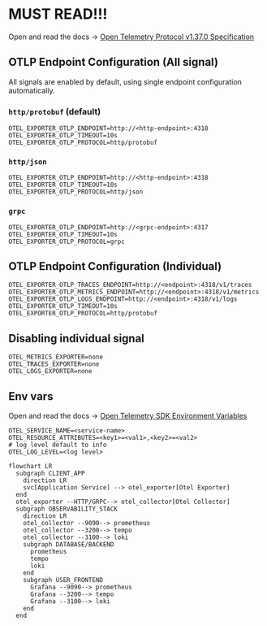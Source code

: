 # MUST READ!!!

Open and read the docs -> [Open Telemetry Protocol v1.37.0 Specification](https://github.com/open-telemetry/opentelemetry-specification/blob/v1.37.0/specification/protocol/exporter.md)

## OTLP Endpoint Configuration (All signal)
All signals are enabled by default, using single endpoint configuration automatically.
### `http/protobuf` (default)
```
OTEL_EXPORTER_OTLP_ENDPOINT=http://<http-endpoint>:4318
OTEL_EXPORTER_OTLP_TIMEOUT=10s
OTEL_EXPORTER_OTLP_PROTOCOL=http/protobuf
```
### `http/json`
```
OTEL_EXPORTER_OTLP_ENDPOINT=http://<http-endpoint>:4318
OTEL_EXPORTER_OTLP_TIMEOUT=10s
OTEL_EXPORTER_OTLP_PROTOCOL=http/json
```
### `grpc`
```
OTEL_EXPORTER_OTLP_ENDPOINT=http://<grpc-endpoint>:4317
OTEL_EXPORTER_OTLP_TIMEOUT=10s
OTEL_EXPORTER_OTLP_PROTOCOL=grpc
```

## OTLP Endpoint Configuration (Individual)

```
OTEL_EXPORTER_OTLP_TRACES_ENDPOINT=http://<endpoint>:4318/v1/traces
OTEL_EXPORTER_OTLP_METRICS_ENDPOINT=http://<endpoint>:4318/v1/metrics
OTEL_EXPORTER_OTLP_LOGS_ENDPOINT=http://<endpoint>:4318/v1/logs
OTEL_EXPORTER_OTLP_TIMEOUT=10s
OTEL_EXPORTER_OTLP_PROTOCOL=http/protobuf
```

## Disabling individual signal
```
OTEL_METRICS_EXPORTER=none
OTEL_TRACES_EXPORTER=none
OTEL_LOGS_EXPORTER=none
```

## Env vars
Open and read the docs -> [Open Telemetry SDK Environment Variables](https://opentelemetry.io/docs/specs/otel/configuration/sdk-environment-variables/)

```
OTEL_SERVICE_NAME=<service-name>
OTEL_RESOURCE_ATTRIBUTES=<key1>=<val1>,<key2>=<val2>
# log level default to info
OTEL_LOG_LEVEL=<log level>
```

```mermaid
flowchart LR
  subgraph CLIENT_APP
    direction LR
    svc[Application Service] --> otel_exporter[Otel Exporter]
  end
  otel_exporter --HTTP/GRPC--> otel_collector[Otel Collector]
  subgraph OBSERVABILITY_STACK
    direction LR
    otel_collector --9090--> prometheus
    otel_collector --3200--> tempo
    otel_collector --3100--> loki
    subgraph DATABASE/BACKEND
      prometheus
      tempo
      loki
    end
    subgraph USER_FRONTEND
      Grafana --9090--> prometheus
      Grafana --3200--> tempo
      Grafana --3100--> loki
    end
  end

```